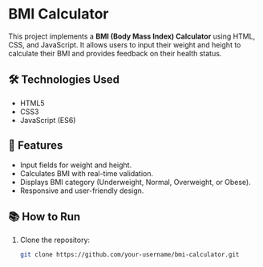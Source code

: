 # BMI Calculator

This project implements a **BMI (Body Mass Index) Calculator** using HTML, CSS, and JavaScript. It allows users to input their weight and height to calculate their BMI and provides feedback on their health status.

## 🛠️ Technologies Used
- HTML5
- CSS3
- JavaScript (ES6)

## 🚀 Features
- Input fields for weight and height.
- Calculates BMI with real-time validation.
- Displays BMI category (Underweight, Normal, Overweight, or Obese).
- Responsive and user-friendly design.

## 📚 How to Run
1. Clone the repository:
   ```bash
   git clone https://github.com/your-username/bmi-calculator.git

